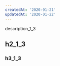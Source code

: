```yaml
---
createdAt: '2020-01-21'
updatedAt: '2020-01-22'
---
```


description_1_3
<!--more-->
## h2_1_3
### h3_1_3
